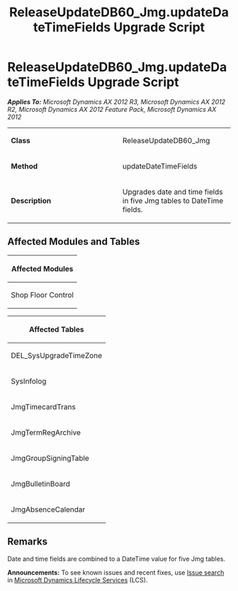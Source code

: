 ﻿---
title: ReleaseUpdateDB60_Jmg.updateDateTimeFields Upgrade Script
TOCTitle: ReleaseUpdateDB60_Jmg.updateDateTimeFields Upgrade Script
ms:assetid: b2290aad-148a-de61-fb9f-31d906f70ecf
ms:mtpsurl: https://msdn.microsoft.com/en-us/library/JJ736905(v=AX.60)
ms:contentKeyID: 49710589
ms.date: 05/18/2015
mtps_version: v=AX.60
---

# ReleaseUpdateDB60\_Jmg.updateDateTimeFields Upgrade Script 


_**Applies To:** Microsoft Dynamics AX 2012 R3, Microsoft Dynamics AX 2012 R2, Microsoft Dynamics AX 2012 Feature Pack, Microsoft Dynamics AX 2012_

<table>
<colgroup>
<col style="width: 50%" />
<col style="width: 50%" />
</colgroup>
<tbody>
<tr class="odd">
<td><p><strong>Class</strong></p></td>
<td><p>ReleaseUpdateDB60_Jmg</p></td>
</tr>
<tr class="even">
<td><p><strong>Method</strong></p></td>
<td><p>updateDateTimeFields</p></td>
</tr>
<tr class="odd">
<td><p><strong>Description</strong></p></td>
<td><p>Upgrades date and time fields in five Jmg tables to DateTime fields.</p></td>
</tr>
</tbody>
</table>


## Affected Modules and Tables

<table>
<colgroup>
<col style="width: 100%" />
</colgroup>
<thead>
<tr class="header">
<th><p>Affected Modules</p></th>
</tr>
</thead>
<tbody>
<tr class="odd">
<td><p>Shop Floor Control</p></td>
</tr>
</tbody>
</table>


<table>
<colgroup>
<col style="width: 100%" />
</colgroup>
<thead>
<tr class="header">
<th><p>Affected Tables</p></th>
</tr>
</thead>
<tbody>
<tr class="odd">
<td><p>DEL_SysUpgradeTimeZone</p></td>
</tr>
<tr class="even">
<td><p>SysInfolog</p></td>
</tr>
<tr class="odd">
<td><p>JmgTimecardTrans</p></td>
</tr>
<tr class="even">
<td><p>JmgTermRegArchive</p></td>
</tr>
<tr class="odd">
<td><p>JmgGroupSigningTable</p></td>
</tr>
<tr class="even">
<td><p>JmgBulletinBoard</p></td>
</tr>
<tr class="odd">
<td><p>JmgAbsenceCalendar</p></td>
</tr>
</tbody>
</table>


## Remarks

Date and time fields are combined to a DateTime value for five Jmg tables.

  
**Announcements:** To see known issues and recent fixes, use [Issue search](http://go.microsoft.com/fwlink/?linkid=389258) in [Microsoft Dynamics Lifecycle Services](http://go.microsoft.com/fwlink/?linkid=306505) (LCS).

